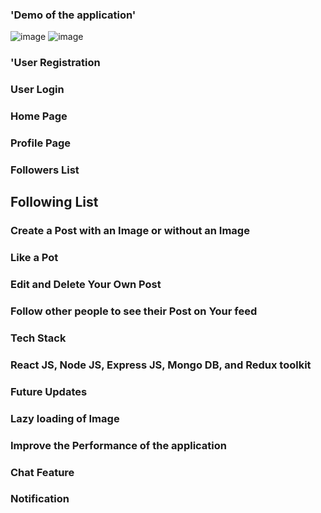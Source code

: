 ### 'Demo of the application'
![image](https://github.com/niteshkumar257/Socia_front-end/assets/78474492/f25903aa-8686-406c-8f8a-dd288f8e901f)
![image](https://github.com/niteshkumar257/Socia_front-end/assets/78474492/97d4e907-37ed-4815-b816-fb404ceb6706)
### 'User Registration
###  User Login
###  Home Page
### Profile Page
### Followers List
##  Following List
### Create a Post with an Image or without an Image 
### Like a Pot
### Edit and Delete Your Own Post
### Follow other people to see their Post on Your feed

### Tech Stack 
### React JS, Node JS, Express JS, Mongo DB, and Redux toolkit

### Future Updates
### Lazy loading of Image
### Improve the Performance of the application
### Chat Feature
### Notification 
